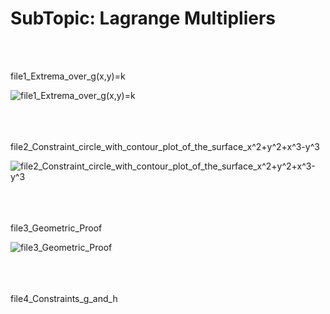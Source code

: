 <h1><div align=”center”><b>SubTopic: Lagrange Multipliers</b></h1></div>
<br/></br>

<tab>file1_Extrema_over_g(x,y)=k

![file1_Extrema_over_g(x,y)=k](https://github.com/vnb09/FSF-mathematics-python-code-archive/blob/fsf_tasks/FSF-2020/calculus-of-several-variables/approximations-and-optimizations/Lagrange-Multipliers/file1_Extrema_over_g(x%2Cy)%3Dk.gif?raw=true)
<br/></br>
<br/></br>

<tab>file2_Constraint_circle_with_contour_plot_of_the_surface_x^2+y^2+x^3-y^3
 
![file2_Constraint_circle_with_contour_plot_of_the_surface_x^2+y^2+x^3-y^3](https://github.com/vnb09/FSF-mathematics-python-code-archive/blob/fsf_tasks/FSF-2020/calculus-of-several-variables/approximations-and-optimizations/Lagrange-Multipliers/file2_Constraint_circle_with_contour_plot_of_the_surface_x%5E2%2By%5E2%2Bx%5E3-y%5E3.gif?raw=true)
<br/></br>
<br/></br>

<tab>file3_Geometric_Proof
 
![file3_Geometric_Proof](https://github.com/vnb09/FSF-mathematics-python-code-archive/blob/fsf_tasks/FSF-2020/calculus-of-several-variables/approximations-and-optimizations/Lagrange-Multipliers/file3_Geometric_Proof.gif?raw=true)
<br/></br>
<br/></br>

<tab>file4_Constraints_g_and_h


<br/></br>
<br/></br>
